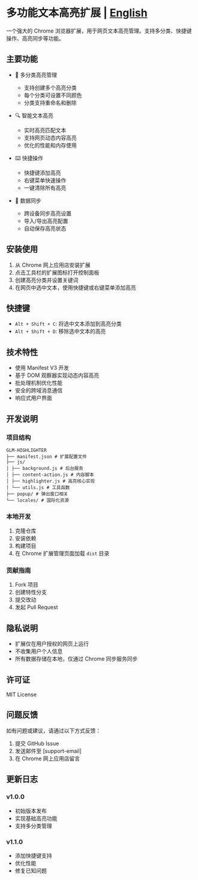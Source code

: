 # 多功能文本高亮扩展 | [English](../README.md)

一个强大的 Chrome 浏览器扩展，用于网页文本高亮管理。支持多分类、快捷键操作、高亮同步等功能。

## 主要功能

- 🎨 多分类高亮管理

  - 支持创建多个高亮分类
  - 每个分类可设置不同颜色
  - 分类支持重命名和删除

- 🔍 智能文本高亮

  - 实时高亮匹配文本
  - 支持网页动态内容高亮
  - 优化的性能和内存使用

- ⌨️ 快捷操作

  - 快捷键添加高亮
  - 右键菜单快速操作
  - 一键清除所有高亮

- 🔄 数据同步

  - 跨设备同步高亮设置
  - 导入/导出高亮配置
  - 自动保存高亮状态

## 安装使用

1. 从 Chrome 网上应用店安装扩展
2. 点击工具栏的扩展图标打开控制面板
3. 创建高亮分类并设置关键词
4. 在网页中选中文本，使用快捷键或右键菜单添加高亮

## 快捷键

- `Alt + Shift + C`: 将选中文本添加到高亮分类
- `Alt + Shift + D`: 移除选中文本的高亮

## 技术特性

- 使用 Manifest V3 开发
- 基于 DOM 观察器实现动态内容高亮
- 批处理机制优化性能
- 安全的跨域消息通信
- 响应式用户界面

## 开发说明

### 项目结构

```
GLM-HIGHLIGHTER
├── manifest.json # 扩展配置文件
├── js/
│ ├── background.js # 后台服务
│ ├── content-action.js # 内容脚本
│ ├── highlighter.js # 高亮核心实现
│ └── utils.js # 工具函数
├── popup/ # 弹出窗口相关
└── locales/ # 国际化资源
```

### 本地开发

1. 克隆仓库
2. 安装依赖
3. 构建项目
4. 在 Chrome 扩展管理页面加载 `dist` 目录

### 贡献指南

1. Fork 项目
2. 创建特性分支
3. 提交改动
4. 发起 Pull Request

## 隐私说明

- 扩展仅在用户授权的网页上运行
- 不收集用户个人信息
- 所有数据存储在本地，仅通过 Chrome 同步服务同步

## 许可证

MIT License

## 问题反馈

如有问题或建议，请通过以下方式反馈：

1. 提交 GitHub Issue
2. 发送邮件至 [support-email]
3. 在 Chrome 网上应用店留言

## 更新日志

### v1.0.0

- 初始版本发布
- 实现基础高亮功能
- 支持多分类管理

### v1.1.0

- 添加快捷键支持
- 优化性能
- 修复已知问题
